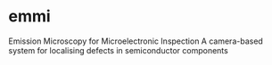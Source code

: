 # emmi
Emission Microscopy for Microelectronic Inspection
A camera-based system for localising defects in semiconductor components
